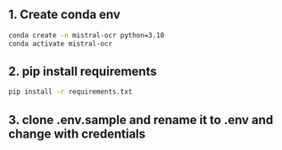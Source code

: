 ## 1. Create conda env

```bash
conda create -n mistral-ocr python=3.10
conda activate mistral-ocr
```

## 2. pip install requirements
```bash
pip install -r requirements.txt
```

## 3. clone .env.sample and rename it to .env and change with credentials